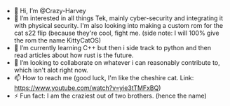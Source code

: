 - 👋 Hi, I’m @Crazy-Harvey
- 👀 I’m interested in all things Tek, mainly cyber-security and integrating it with physical security. I'm also looking into making a custom rom for the cat s22 flip (because they're cool, fight me. (side note: I will 100% give the rom the name KittyCatOS)
- 🌱 I’m currently learning C++ but then i side track to python and then read articles about how rust is the future.
- 💞️ I’m looking to collaborate on whatever i can reasonably contribute to, which isn't alot right now.
- 📫 How to reach me (good luck, I'm like the cheshire cat. Link: https://www.youtube.com/watch?v=yie3tTMFxBQ)
- ⚡ Fun fact: I am the craziest out of two brothers. (hence the name) 

<!---
Crazy-Harvey/Crazy-Harvey is a ✨ special ✨ repository because its `README.md` (this file) appears on your GitHub profile.
You can click the Preview link to take a look at your changes.
--->
